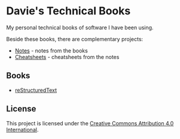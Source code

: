 # Davie's Technical Books

My personal technical books of software I have been using.

Beside these books, there are complementary projects:

* [Notes][notes] - notes from the books
* [Cheatsheets][cheatsheets] - cheatsheets from the notes

[notes]: https://github.com/daviebadger/notes
[cheatsheets]: https://github.com/daviebadger/cheatsheets

## Books

* [reStructuredText](restructuredtext/restructuredtext.rst)

## License

This project is licensed under the [Creative Commons Attribution 4.0 International](LICENSE).
